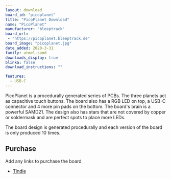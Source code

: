 ```yaml
---
layout: download
board_id: "picoplanet"
title: "PicoPlanet Download"
name: "PicoPlanet"
manufacturer: "bleeptrack"
board_url:
 - "https://picoplanet.bleeptrack.de"
board_image: "picoplanet.jpg"
date_added: 2020-3-31
family: atmel-samd
downloads_display: true
blinka: false
download_instructions: ""

features:
  - USB-C
---
```


PicoPlanet is a procedurally generated series of PCBs. The three planets act as capacitive touch buttons. The board also has a RGB LED on top, a USB-C connector and 4 more pin pads on the bottom. The board's brain is a powerful SAMD21. The design also has stars that are not covered by  copper or soldermask and are perfect spots to place more LEDs.

The board design is generated procedurally and each version of the board is only produced 10 times.

## Purchase
Add any links to purchase the board
* [Tindie](https://www.tindie.com/products/21123/)
